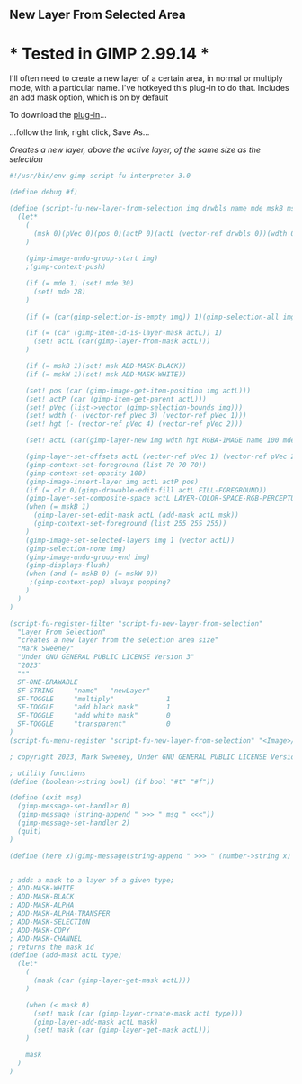 ## New Layer From Selected Area

# * Tested in GIMP 2.99.14 *

I'll often need to create a new layer of a certain area, in normal or multiply mode, with a particular name. I've hotkeyed this plug-in to do that. Includes an add mask option, which is on by default
  
To download the [plug-in](https://raw.githubusercontent.com/script-fu/script-fu.github.io/main/plug-ins/new-layer-from-selection/new-layer-from-selection.scm)...  
  
...follow the link, right click, Save As...
  
*Creates a new layer, above the active layer, of the same size as the selection*

<!-- include-plugin "new-layer-from-selection" -->
```scheme
#!/usr/bin/env gimp-script-fu-interpreter-3.0

(define debug #f)

(define (script-fu-new-layer-from-selection img drwbls name mde mskB mskW clr)
  (let*
    (
      (msk 0)(pVec 0)(pos 0)(actP 0)(actL (vector-ref drwbls 0))(wdth 0)(hgt 0)
    )
    
    (gimp-image-undo-group-start img)
    ;(gimp-context-push)

    (if (= mde 1) (set! mde 30)
      (set! mde 28)
    )
    
    (if (= (car(gimp-selection-is-empty img)) 1)(gimp-selection-all img))

    (if (= (car (gimp-item-id-is-layer-mask actL)) 1)
      (set! actL (car(gimp-layer-from-mask actL)))
    )

    (if (= mskB 1)(set! msk ADD-MASK-BLACK))
    (if (= mskW 1)(set! msk ADD-MASK-WHITE))

    (set! pos (car (gimp-image-get-item-position img actL)))
    (set! actP (car (gimp-item-get-parent actL)))
    (set! pVec (list->vector (gimp-selection-bounds img)))
    (set! wdth (- (vector-ref pVec 3) (vector-ref pVec 1)))
    (set! hgt (- (vector-ref pVec 4) (vector-ref pVec 2)))

    (set! actL (car(gimp-layer-new img wdth hgt RGBA-IMAGE name 100 mde)))

    (gimp-layer-set-offsets actL (vector-ref pVec 1) (vector-ref pVec 2))
    (gimp-context-set-foreground (list 70 70 70))
    (gimp-context-set-opacity 100)
    (gimp-image-insert-layer img actL actP pos)
    (if (= clr 0)(gimp-drawable-edit-fill actL FILL-FOREGROUND))
    (gimp-layer-set-composite-space actL LAYER-COLOR-SPACE-RGB-PERCEPTUAL)
    (when (= mskB 1)
      (gimp-layer-set-edit-mask actL (add-mask actL msk))
      (gimp-context-set-foreground (list 255 255 255))
    )
    (gimp-image-set-selected-layers img 1 (vector actL))
    (gimp-selection-none img)
    (gimp-image-undo-group-end img)
    (gimp-displays-flush)
    (when (and (= mskB 0) (= mskW 0)) 
     ;(gimp-context-pop) always popping?
    )
  )
)

(script-fu-register-filter "script-fu-new-layer-from-selection"
  "Layer From Selection" 
  "creates a new layer from the selection area size"
  "Mark Sweeney"
  "Under GNU GENERAL PUBLIC LICENSE Version 3"
  "2023"
  "*"
  SF-ONE-DRAWABLE
  SF-STRING     "name"   "newLayer"
  SF-TOGGLE     "multiply"             1
  SF-TOGGLE     "add black mask"       1
  SF-TOGGLE     "add white mask"       0
  SF-TOGGLE     "transparent"          0
)
(script-fu-menu-register "script-fu-new-layer-from-selection" "<Image>/Layer")

; copyright 2023, Mark Sweeney, Under GNU GENERAL PUBLIC LICENSE Version 3

; utility functions
(define (boolean->string bool) (if bool "#t" "#f"))

(define (exit msg)
  (gimp-message-set-handler 0)
  (gimp-message (string-append " >>> " msg " <<<"))
  (gimp-message-set-handler 2)
  (quit)
)

(define (here x)(gimp-message(string-append " >>> " (number->string x) " <<<")))


; adds a mask to a layer of a given type;
; ADD-MASK-WHITE
; ADD-MASK-BLACK
; ADD-MASK-ALPHA
; ADD-MASK-ALPHA-TRANSFER
; ADD-MASK-SELECTION
; ADD-MASK-COPY
; ADD-MASK-CHANNEL
; returns the mask id
(define (add-mask actL type)
  (let*
    (
      (mask (car (gimp-layer-get-mask actL)))
    )

    (when (< mask 0)
      (set! mask (car (gimp-layer-create-mask actL type)))
      (gimp-layer-add-mask actL mask)
      (set! mask (car (gimp-layer-get-mask actL)))
    )

    mask
  )
)

```
